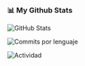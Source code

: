 ### 📊 My Github Stats

![GitHub Stats](https://github-readme-stats.vercel.app/api?username=illousky&show_icons=true&count_private=true&include_all_commits=true&theme=tokyonight&hide_border=true)

![Commits por lenguaje](https://github-readme-stats.vercel.app/api/top-langs/?username=illousky&layout=compact&theme=radical)

![Actividad](https://github-activity-graph.vercel.app/graph?username=illousky&theme=tokyo-night&area=true&hide_border=true)

